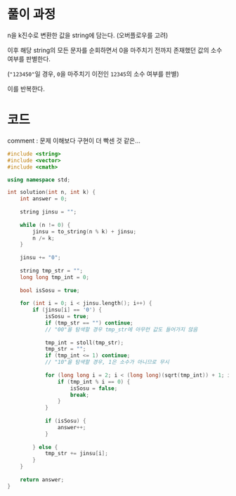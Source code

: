 
# 풀이 과정

n을 k진수로 변환한 값을 string에 담는다. (오버플로우를 고려)

이후 해당 string의 모든 문자를 순회하면서 0을 마주치기 전까지 존재했던 값의 소수 여부를 판별한다.

(```"123450"```일 경우, ```0```을 마주치기 이전인 ```12345```의 소수 여부를 판별)

이를 반복한다.

# 코드

comment : 문제 이해보다 구현이 더 빡센 것 같은...

```cpp
#include <string>
#include <vector>
#include <cmath>

using namespace std;

int solution(int n, int k) {
    int answer = 0;
    
    string jinsu = "";
    
    while (n != 0) {
        jinsu = to_string(n % k) + jinsu;
        n /= k;
    }
    
    jinsu += "0";
    
    string tmp_str = "";
    long long tmp_int = 0;
    
    bool isSosu = true;
    
    for (int i = 0; i < jinsu.length(); i++) {
        if (jinsu[i] == '0') {
            isSosu = true;
            if (tmp_str == "") continue;
            // "00"을 탐색할 경우 tmp_str에 아무런 값도 들어가지 않음
            
            tmp_int = stoll(tmp_str);
            tmp_str = "";
            if (tmp_int <= 1) continue;
            // "10"을 탐색할 경우, 1은 소수가 아니므로 무시
            
            for (long long i = 2; i < (long long)(sqrt(tmp_int)) + 1; i++) {
                if (tmp_int % i == 0) {
                    isSosu = false;
                    break;
                }
            }
            
            if (isSosu) {
                answer++;
            }
            
        } else {
            tmp_str += jinsu[i];
        }
    }
    
    return answer;
}
```
